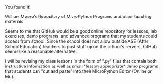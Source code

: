 You found it!

William Moore's Repository of MicroPython Programs and other teaching materials.

Seems to me that GitHub would be a good online repository for lessons, lab exercises, 
demo programs, and advanced programs that my students could access from school. Since 
the school does not allow outside ASE (After School Education) teachers to pust stuff 
up on the school's servers, GitHub seems like a reasonable alternative.

I will be revising my class lessons in the form of ".py" files that contain both 
instructive information as well as small "lesson appropriate" demo programs that 
students can "cut and paste" into their MicroPython Editor (Online or Mu).

